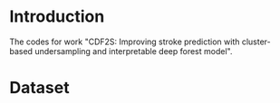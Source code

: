 # Introduction
The codes for work "CDF2S: Improving stroke prediction with cluster- based undersampling and interpretable deep forest model".
# Dataset
